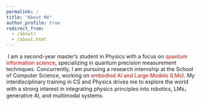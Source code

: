 ```yaml
---
permalink: /
title: "About Me"
author_profile: true
redirect_from: 
  - /about/
  - /about.html
---
```

&nbsp;I am a second-year master’s student in Physics with a focus on <span style="color:red">quantum information science</span>, specializing in quantum precision measurement techniques. Concurrently, I am pursuing a research internship at the School of Computer Science, working on <span style="color:red">embodied AI and Large Models (LMs)</span>. My interdisciplinary training in CS and Physics drives me to explore the world with a strong interest in integrating physics principles into robotics, LMs，generative AI, and multimodal systems.

